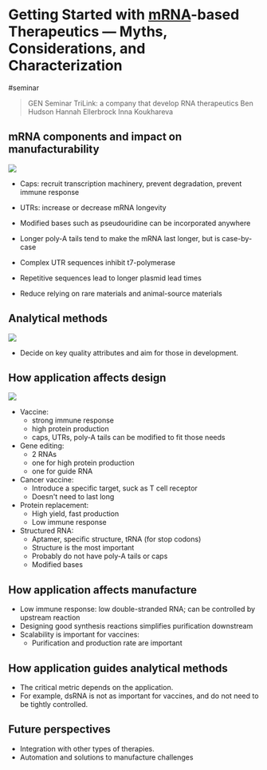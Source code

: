 # Getting Started with [mRNA](mRNA.md)-based Therapeutics — Myths, Considerations, and Characterization

#seminar 
> GEN Seminar
> TriLink: a company that develop RNA therapeutics
> Ben Hudson
> Hannah Ellerbrock
> Inna Koukhareva


## mRNA components and impact on manufacturability


![](Screenshot%202023-10-06%20at%2023.07.00.png)

- Caps: recruit transcription machinery, prevent degradation, prevent immune response
- UTRs: increase or decrease mRNA longevity
- Modified bases such as pseudouridine can be incorporated anywhere
- Longer poly-A tails tend to make the mRNA last longer, but is case-by-case

- Complex UTR sequences inhibit t7-polymerase
- Repetitive sequences lead to longer plasmid lead times
- Reduce relying on rare materials and animal-source materials

## Analytical methods

![](Screenshot%202023-10-06%20at%2023.19.18.png)

- Decide on key quality attributes and aim for those in development.

## How application affects design
![](Screenshot%202023-10-06%20at%2023.28.25.png)


- Vaccine:
	- strong immune response
	- high protein production
	- caps, UTRs, poly-A tails can be modified to fit those needs
- Gene editing: 
	- 2 RNAs
	- one for high protein production
	- one for guide RNA
- Cancer vaccine:
	- Introduce a specific target, suck as T cell receptor
	- Doesn't need to last long
- Protein replacement:
	- High yield, fast production
	- Low immune response
- Structured RNA:
	- Aptamer, specific structure, tRNA (for stop codons)
	- Structure is the most important
	- Probably do not have poly-A tails or caps
	- Modified bases

## How application affects manufacture

- Low immune response: low double-stranded RNA; can be controlled by upstream reaction
- Designing good synthesis reactions simplifies purification downstream
- Scalability is important for vaccines:
	- Purification and production rate are important

## How application guides analytical methods

- The critical metric depends on the application.
- For example, dsRNA is not as important for vaccines, and do not need to be tightly controlled.

## Future perspectives

- Integration with other types of therapies.
- Automation and solutions to manufacture challenges